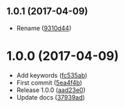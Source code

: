 <a name="1.0.1"></a>
## 1.0.1 (2017-04-09)

* Rename ([9310d44](https://github.com/kikobeats/regex-word-boundary/commit/9310d44))



<a name="1.0.0"></a>
# 1.0.0 (2017-04-09)

* Add keywords ([fc535ab](https://github.com/kikobeats/regex-word-boundary/commit/fc535ab))
* First commit ([5ea4f4b](https://github.com/kikobeats/regex-word-boundary/commit/5ea4f4b))
* Release 1.0.0 ([aad23e0](https://github.com/kikobeats/regex-word-boundary/commit/aad23e0))
* Update docs ([37939ad](https://github.com/kikobeats/regex-word-boundary/commit/37939ad))



